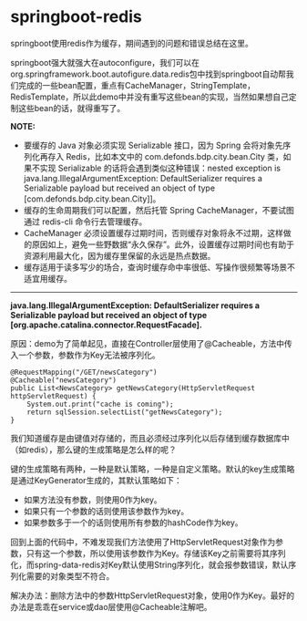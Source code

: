 # springboot-redis
springboot使用redis作为缓存，期间遇到的问题和错误总结在这里。

springboot强大就强大在autoconfigure，我们可以在org.springframework.boot.autofigure.data.redis包中找到springboot自动帮我们完成的一些bean配置，重点有CacheManager，StringTemplate，RedisTemplate，所以此demo中并没有重写这些bean的实现，当然如果想自己定制这些bean的话，就得重写了。

**NOTE:**

+ 要缓存的 Java 对象必须实现 Serializable 接口，因为 Spring 会将对象先序列化再存入 Redis，比如本文中的 com.defonds.bdp.city.bean.City 类，如果不实现 Serializable 的话将会遇到类似这种错误：nested exception is java.lang.IllegalArgumentException: DefaultSerializer requires a Serializable payload but received an object of type [com.defonds.bdp.city.bean.City]]。
+ 缓存的生命周期我们可以配置，然后托管 Spring CacheManager，不要试图通过 redis-cli 命令行去管理缓存。
+ CacheManager 必须设置缓存过期时间，否则缓存对象将永不过期，这样做的原因如上，避免一些野数据“永久保存”。此外，设置缓存过期时间也有助于资源利用最大化，因为缓存里保留的永远是热点数据。
+ 缓存适用于读多写少的场合，查询时缓存命中率很低、写操作很频繁等场景不适宜用缓存。

- - -
**java.lang.IllegalArgumentException: DefaultSerializer requires a Serializable payload but received an object of type [org.apache.catalina.connector.RequestFacade].**

原因：demo为了简单起见，直接在Controller层使用了@Cacheable，方法中传入一个参数，参数作为Key无法被序列化。

    @RequestMapping("/GET/newsCategory")
    @Cacheable("newsCategory")
    public List<NewsCategory> getNewsCategory(HttpServletRequest httpServletRequest) {
        System.out.print("cache is coming");
        return sqlSession.selectList("getNewsCategory");
    }

我们知道缓存是由键值对存储的，而且必须经过序列化以后存储到缓存数据库中（如redis），那么键的生成策略是怎么样的呢？

键的生成策略有两种，一种是默认策略，一种是自定义策略。默认的key生成策略是通过KeyGenerator生成的，其默认策略如下：
+ 如果方法没有参数，则使用0作为key。
+ 如果只有一个参数的话则使用该参数作为key。
+ 如果参数多于一个的话则使用所有参数的hashCode作为key。

回到上面的代码中，不难发现我们方法使用了HttpServletRequest对象作为参数，只有这一个参数，所以使用该参数作为Key。存储该Key之前需要将其序列化，而spring-data-redis对Key默认使用String序列化，就会报参数错误，默认序列化需要的对象类型不符合。

解决办法：删除方法中的参数HttpServletRequest对象，使用0作为Key。最好的办法是乖乖在service或dao层使用@Cacheable注解吧。


